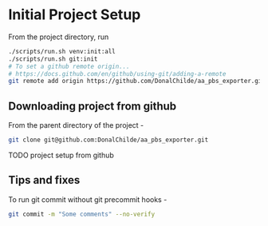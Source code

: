 # Initial Project Setup

From the project directory, run

```bash
./scripts/run.sh venv:init:all
./scripts/run.sh git:init
# To set a github remote origin...
# https://docs.github.com/en/github/using-git/adding-a-remote
git remote add origin https://github.com/DonalChilde/aa_pbs_exporter.git
```

## Downloading project from github

From the parent directory of the project -

```bash
git clone git@github.com:DonalChilde/aa_pbs_exporter.git
```

TODO project setup from github

## Tips and fixes

To run git commit without git precommit hooks -

```bash
git commit -m "Some comments" --no-verify
```

